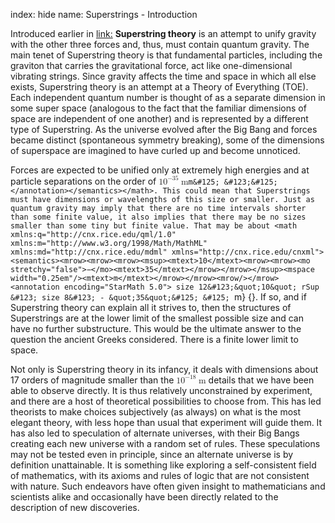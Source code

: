 index: hide
name: Superstrings - Introduction

Introduced earlier in <link:> **Superstring theory** is an attempt to unify gravity with the other three forces and, thus, must contain quantum gravity. The main tenet of Superstring theory is that fundamental particles, including the graviton that carries the gravitational force, act like one-dimensional vibrating strings. Since gravity affects the time and space in which all else exists, Superstring theory is an attempt at a Theory of Everything (TOE). Each independent quantum number is thought of as a separate dimension in some super space (analogous to the fact that the familiar dimensions of space are independent of one another) and is represented by a different type of Superstring. As the universe evolved after the Big Bang and forces became distinct (spontaneous symmetry breaking), some of the dimensions of superspace are imagined to have curled up and become unnoticed.

Forces are expected to be unified only at extremely high energies and at particle separations on the order of <math xmlns:q="http://cnx.rice.edu/qml/1.0" xmlns:m="http://www.w3.org/1998/Math/MathML" xmlns:md="http://cnx.rice.edu/mdml" xmlns="http://cnx.rice.edu/cnxml"><semantics><mrow><mrow><mrow><msup><mtext>10</mtext><mrow><mrow><mo stretchy="false">−</mo><mtext>35</mtext></mrow></mrow></msup><mspace width="0.25em"/><mtext>m</mtext></mrow></mrow><mrow/></mrow><annotation encoding="StarMath 5.0"> size 12&#123;&quot;10&quot; rSup &#123; size 8&#123; - &quot;35&quot;&#125; &#125; `m&#125; &#123;&#125;</annotation></semantics></math>. This could mean that Superstrings must have dimensions or wavelengths of this size or smaller. Just as quantum gravity may imply that there are no time intervals shorter than some finite value, it also implies that there may be no sizes smaller than some tiny but finite value. That may be about <math xmlns:q="http://cnx.rice.edu/qml/1.0" xmlns:m="http://www.w3.org/1998/Math/MathML" xmlns:md="http://cnx.rice.edu/mdml" xmlns="http://cnx.rice.edu/cnxml"><semantics><mrow><mrow><mrow><msup><mtext>10</mtext><mrow><mrow><mo stretchy="false">−</mo><mtext>35</mtext></mrow></mrow></msup><mspace width="0.25em"/><mtext>m</mtext></mrow></mrow><mrow/></mrow><annotation encoding="StarMath 5.0"> size 12&#123;&quot;10&quot; rSup &#123; size 8&#123; - &quot;35&quot;&#125; &#125; `m&#125; &#123;&#125;</annotation></semantics></math>. If so, and if Superstring theory can explain all it strives to, then the structures of Superstrings are at the lower limit of the smallest possible size and can have no further substructure. This would be the ultimate answer to the question the ancient Greeks considered. There is a finite lower limit to space.

Not only is Superstring theory in its infancy, it deals with dimensions about 17 orders of magnitude smaller than the <math xmlns:q="http://cnx.rice.edu/qml/1.0" xmlns:m="http://www.w3.org/1998/Math/MathML" xmlns:md="http://cnx.rice.edu/mdml" xmlns="http://cnx.rice.edu/cnxml"><semantics><mrow><mrow><mrow><msup><mtext>10</mtext><mrow><mrow><mo stretchy="false">−</mo><mtext>18</mtext></mrow></mrow></msup><mspace width="0.25em"/><mtext>m</mtext></mrow></mrow><mrow/></mrow><annotation encoding="StarMath 5.0"> size 12&#123;&quot;10&quot; rSup &#123; size 8&#123; - &quot;18&quot;&#125; &#125; `m&#125; &#123;&#125;</annotation></semantics></math> details that we have been able to observe directly. It is thus relatively unconstrained by experiment, and there are a host of theoretical possibilities to choose from. This has led theorists to make choices subjectively (as always) on what is the most elegant theory, with less hope than usual that experiment will guide them. It has also led to speculation of alternate universes, with their Big Bangs creating each new universe with a random set of rules. These speculations may not be tested even in principle, since an alternate universe is by definition unattainable. It is something like exploring a self-consistent field of mathematics, with its axioms and rules of logic that are not consistent with nature. Such endeavors have often given insight to mathematicians and scientists alike and occasionally have been directly related to the description of new discoveries.
